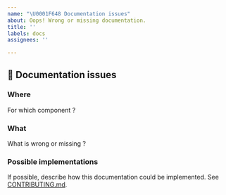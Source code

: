 ```yaml
---
name: "\U0001F648 Documentation issues"
about: Oops! Wrong or missing documentation.
title: ''
labels: docs
assignees: ''

---
```


## 🙈 Documentation issues

### Where

For which component ?

### What

What is wrong or missing ?

### Possible implementations

If possible, describe how this documentation could be implemented. See [CONTRIBUTING.md](https://github.com/reakit/reakit/blob/master/CONTRIBUTING.md).
